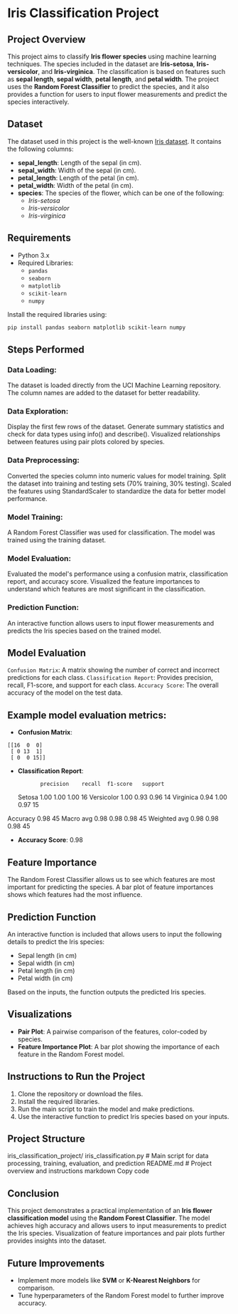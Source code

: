 # Iris Classification Project

## Project Overview

This project aims to classify **Iris flower species** using machine learning techniques. The species included in the dataset are **Iris-setosa**, **Iris-versicolor**, and **Iris-virginica**. The classification is based on features such as **sepal length**, **sepal width**, **petal length**, and **petal width**. The project uses the **Random Forest Classifier** to predict the species, and it also provides a function for users to input flower measurements and predict the species interactively.

## Dataset

The dataset used in this project is the well-known [Iris dataset](https://archive.ics.uci.edu/ml/machine-learning-databases/iris/iris.data). It contains the following columns:
- **sepal_length**: Length of the sepal (in cm).
- **sepal_width**: Width of the sepal (in cm).
- **petal_length**: Length of the petal (in cm).
- **petal_width**: Width of the petal (in cm).
- **species**: The species of the flower, which can be one of the following:
  - *Iris-setosa*
  - *Iris-versicolor*
  - *Iris-virginica*

## Requirements

- Python 3.x
- Required Libraries:
  - `pandas`
  - `seaborn`
  - `matplotlib`
  - `scikit-learn`
  - `numpy`

Install the required libraries using:
```bash
pip install pandas seaborn matplotlib scikit-learn numpy
```
## Steps Performed
### Data Loading:

The dataset is loaded directly from the UCI Machine Learning repository.
The column names are added to the dataset for better readability.

### Data Exploration:

Display the first few rows of the dataset.
Generate summary statistics and check for data types using info() and describe().
Visualized relationships between features using pair plots colored by species.

### Data Preprocessing:

Converted the species column into numeric values for model training.
Split the dataset into training and testing sets (70% training, 30% testing).
Scaled the features using StandardScaler to standardize the data for better model performance.

### Model Training:

A Random Forest Classifier was used for classification.
The model was trained using the training dataset.

### Model Evaluation:

Evaluated the model's performance using a confusion matrix, classification report, and accuracy score.
Visualized the feature importances to understand which features are most significant in the classification.

### Prediction Function:

An interactive function allows users to input flower measurements and predicts the Iris species based on the trained model.

## Model Evaluation

`Confusion Matrix`: A matrix showing the number of correct and incorrect predictions for each class.
`Classification Report`: Provides precision, recall, F1-score, and support for each class.
`Accuracy Score`: The overall accuracy of the model on the test data.

## Example model evaluation metrics:

- **Confusion Matrix**:
```
[[16  0  0]
 [ 0 13  1]
 [ 0  0 15]]
```
- **Classification Report**:

             precision    recall  f1-score   support

    Setosa       1.00      1.00      1.00        16
Versicolor       1.00      0.93      0.96        14
 Virginica       0.94      1.00      0.97        15

 Accuracy                           0.98        45
Macro avg       0.98      0.98      0.98        45
Weighted avg 0.98 0.98 0.98 45


- **Accuracy Score**: 0.98

## Feature Importance

The Random Forest Classifier allows us to see which features are most important for predicting the species. A bar plot of feature importances shows which features had the most influence.

## Prediction Function

An interactive function is included that allows users to input the following details to predict the Iris species:
- Sepal length (in cm)
- Sepal width (in cm)
- Petal length (in cm)
- Petal width (in cm)

Based on the inputs, the function outputs the predicted Iris species.

## Visualizations

- **Pair Plot**: A pairwise comparison of the features, color-coded by species.
- **Feature Importance Plot**: A bar plot showing the importance of each feature in the Random Forest model.

## Instructions to Run the Project

1. Clone the repository or download the files.
2. Install the required libraries.
3. Run the main script to train the model and make predictions.
4. Use the interactive function to predict Iris species based on your inputs.

## Project Structure

iris_classification_project/
iris_classification.py # Main script for data processing, training, evaluation, and prediction
README.md # Project overview and instructions
markdown
Copy code

## Conclusion

This project demonstrates a practical implementation of an **Iris flower classification model** using the **Random Forest Classifier**. The model achieves high accuracy and allows users to input measurements to predict the Iris species. Visualization of feature importances and pair plots further provides insights into the dataset.

## Future Improvements

- Implement more models like **SVM** or **K-Nearest Neighbors** for comparison.
- Tune hyperparameters of the Random Forest model to further improve accuracy.

